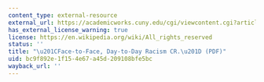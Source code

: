 ```yaml
---
content_type: external-resource
external_url: https://academicworks.cuny.edu/cgi/viewcontent.cgi?article=1613&context=wsq
has_external_license_warning: true
license: https://en.wikipedia.org/wiki/All_rights_reserved
status: ''
title: "\u201CFace-to-Face, Day-to-Day Racism CR.\u201D (PDF)"
uid: bc9f892e-1f15-4e67-a45d-209108bfe5bc
wayback_url: ''
---
```

